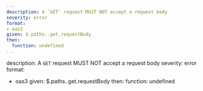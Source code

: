 ---
description: A `GET` request MUST NOT accept a request body
severity: error
format:
- oas3
given: $.paths..get.requestBody
then:
  function: undefined
...description: A `GET` request MUST NOT accept a request body
severity: error
format:
- oas3
given: $.paths..get.requestBody
then:
  function: undefined